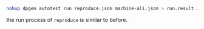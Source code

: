 ```bash
nohup dpgen autotest run reproduce.json machine-ali.json > run.result 2>&1 &
```

the run process of `reproduce` is similar to before.